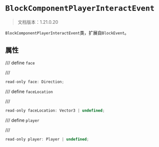 # `BlockComponentPlayerInteractEvent`

> 文档版本：1.21.0.20

`BlockComponentPlayerInteractEvent`类，扩展自`BlockEvent`。

## 属性

/// define
`face`


///

```js
read-only face: Direction;
```


/// define
`faceLocation`


///

```js
read-only faceLocation: Vector3 | undefined;
```


/// define
`player`


///

```js
read-only player: Player | undefined;
```

